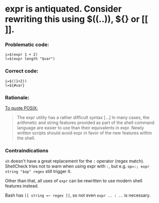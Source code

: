 # expr is antiquated. Consider rewriting this using $((..)), ${} or [[ ]].

### Problematic code:

    i=$(expr 1 + 2)
    l=$(expr length "$var")

### Correct code:

    i=$((1+2))
    l=${#var}

### Rationale:

[To quote POSIX:](http://pubs.opengroup.org/onlinepubs/009695399/utilities/expr.html)

> The expr utility has a rather difficult syntax [...] In many cases, the arithmetic and string features provided as part of the shell command language are easier to use than their equivalents in expr. Newly written scripts should avoid expr in favor of the new features within the shell.

### Contraindications

`sh` doesn't have a great replacement for the `:` operator (regex match). ShellCheck tries not to warn when using expr with `:`, but e.g. `op=:; expr string "$op" regex` still trigger it. 

Other than that, all uses of `expr` can be rewritten to use modern shell features instead. 

Bash has `[[ string =~ regex ]]`, so not even `expr .. : ..` is necessary.